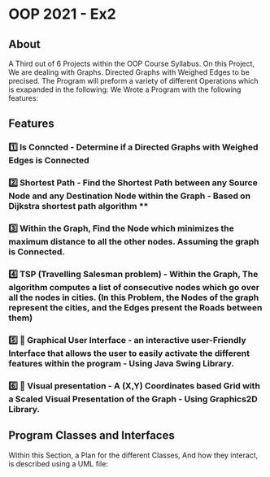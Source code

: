 # **OOP 2021 - Ex2** 

## About
 A Third out of 6 Projects within the OOP Course Syllabus.
 On this Project, We are dealing with Graphs. Directed Graphs with Weighed Edges to be precised.
 The Program will preform a variety of different Operations which is exapanded in the following:
 We Wrote a Program with the following features:

## Features

### :one: **Is Conncted - Determine if a Directed Graphs with Weighed Edges is Connected**

### :two: Shortest Path - Find the Shortest Path between any Source Node and any Destination Node within the Graph - Based on Dijkstra shortest path algorithm **

### :three: **Within the Graph, Find the Node which minimizes the maximum distance to all the other nodes. Assuming the graph is Connected.**

### :four: TSP (Travelling Salesman problem) - Within the Graph, The algorithm computes a list of consecutive nodes which go over all the nodes in cities. (In this Problem, the Nodes of the graph represent the cities, and the Edges present the Roads between them) 

### :five: :iphone: Graphical User Interface - an interactive user-Friendly Interface that allows the user to easily activate the different features within the program - Using Java Swing Library.

### :six: :iphone: Visual presentation - A (X,Y) Coordinates based Grid with a Scaled Visual Presentation of the Graph - Using Graphics2D Library.

## Program Classes and Interfaces 

Within this Section, a Plan for the different Classes, And how they interact, is described using a UML file:

